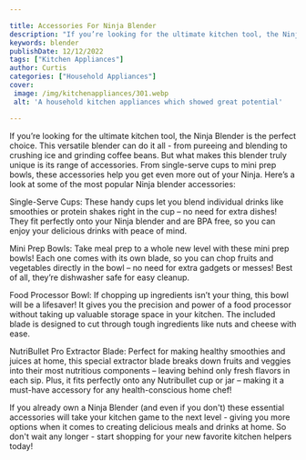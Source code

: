 ```yaml
---

title: Accessories For Ninja Blender
description: "If you’re looking for the ultimate kitchen tool, the Ninja Blender is the perfect choice. This versatile blender can do it all - f...see more detail"
keywords: blender
publishDate: 12/12/2022
tags: ["Kitchen Appliances"]
author: Curtis
categories: ["Household Appliances"]
cover: 
 image: /img/kitchenappliances/301.webp
 alt: 'A household kitchen appliances which showed great potential'

---
```


If you’re looking for the ultimate kitchen tool, the Ninja Blender is the perfect choice. This versatile blender can do it all - from pureeing and blending to crushing ice and grinding coffee beans. But what makes this blender truly unique is its range of accessories. From single-serve cups to mini prep bowls, these accessories help you get even more out of your Ninja. Here’s a look at some of the most popular Ninja blender accessories: 

Single-Serve Cups: These handy cups let you blend individual drinks like smoothies or protein shakes right in the cup – no need for extra dishes! They fit perfectly onto your Ninja blender and are BPA free, so you can enjoy your delicious drinks with peace of mind. 

Mini Prep Bowls: Take meal prep to a whole new level with these mini prep bowls! Each one comes with its own blade, so you can chop fruits and vegetables directly in the bowl – no need for extra gadgets or messes! Best of all, they’re dishwasher safe for easy cleanup. 

Food Processor Bowl: If chopping up ingredients isn’t your thing, this bowl will be a lifesaver! It gives you the precision and power of a food processor without taking up valuable storage space in your kitchen. The included blade is designed to cut through tough ingredients like nuts and cheese with ease. 

NutriBullet Pro Extractor Blade: Perfect for making healthy smoothies and juices at home, this special extractor blade breaks down fruits and veggies into their most nutritious components – leaving behind only fresh flavors in each sip. Plus, it fits perfectly onto any Nutribullet cup or jar – making it a must-have accessory for any health-conscious home chef! 

If you already own a Ninja Blender (and even if you don't) these essential accessories will take your kitchen game to the next level - giving you more options when it comes to creating delicious meals and drinks at home. So don't wait any longer - start shopping for your new favorite kitchen helpers today!
